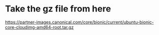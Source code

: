 # Take the gz file from here
https://partner-images.canonical.com/core/bionic/current/ubuntu-bionic-core-cloudimg-amd64-root.tar.gz
